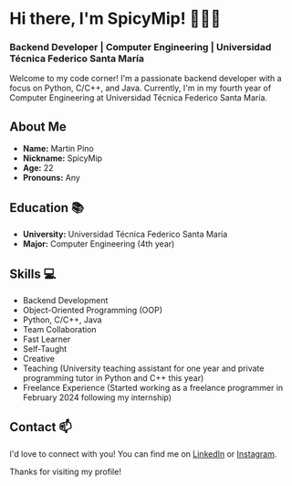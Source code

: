 # Hi there, I'm SpicyMip! 🦔🐙🐧
### Backend Developer | Computer Engineering | Universidad Técnica Federico Santa María

Welcome to my code corner! I'm a passionate backend developer with a focus on Python, C/C++, and Java. Currently, I'm in my fourth year of Computer Engineering at Universidad Técnica Federico Santa María.

## About Me
- **Name:** Martin Pino
- **Nickname:** SpicyMip
- **Age:** 22
- **Pronouns:** Any

## Education 📚
- **University:** Universidad Técnica Federico Santa María
- **Major:** Computer Engineering (4th year)

## Skills 💻
- Backend Development
- Object-Oriented Programming (OOP)
- Python, C/C++, Java
- Team Collaboration
- Fast Learner
- Self-Taught
- Creative
- Teaching (University teaching assistant for one year and private programming tutor in Python and C++ this year)
- Freelance Experience (Started working as a freelance programmer in February 2024 following my internship)

<!--
## Featured Projects 🚀
- **Inventory Management System:** Developed an efficient inventory management system using Python and a relational database.
-->
## Contact 📫
I'd love to connect with you! You can find me on [LinkedIn](https://www.linkedin.com/in/martin-pino-8ba116260/) or [Instagram](https://www.instagram.com/spicymip/).

Thanks for visiting my profile!
